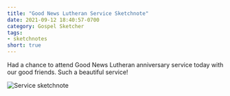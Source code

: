 ```yaml
---
title: "Good News Lutheran Service Sketchnote"
date: 2021-09-12 18:40:57-0700
category: Gospel Sketcher
tags:
- sketchnotes
short: true
---
```


Had a chance to attend Good News Lutheran anniversary service today with our good friends. Such a beautiful service!

![Service sketchnote](https://media.bennorris.com/images/gospelsketcher/general/sep-21-good-news-lutheran.jpeg)
